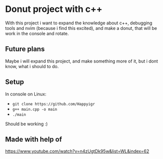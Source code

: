 # Donut project with c++

With this project i want to expand the knowledge about c++, debugging tools and nvim (because i find this excited), and make a donut, that will be work in the console and rotate.

## Future plans

Maybe i will expand this project, and make something more of it, but i dont know, what i should to do.

## Setup

In console on Linux:
- `git clone https://github.com/Happyigr`
- `g++ main.cpp -o main`
- `./main`

Should be working :)

## Made with help of

https://www.youtube.com/watch?v=n4zUgtDk95w&list=WL&index=62

